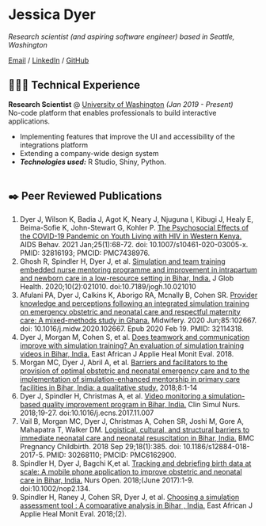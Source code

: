 # Jessica Dyer

_Research scientist (and aspiring software engineer) based in Seattle, Washington_ <br>

[Email](mailto:jessica.dyer@gmail.com.com) / [LinkedIn](https://www.linkedin.com/in/jessica-dyer-42aa372/) / [GitHub](https://github.com/jessica-dyer/)

## 👩🏼‍💻 Technical Experience

**Research Scientist** @ [University of Washington](https://depts.washington.edu/globalwach/) _(Jan 2019 - Present)_ <br>
No-code platform that enables professionals to build interactive applications.
  - Implementing features that improve the UI and accessibility of the integrations platform
  - Extending a company-wide design system
  - **_Technologies used:_** R Studio, Shiny, Python.
<br><br>

## ✒️ Peer Reviewed Publications
1. Dyer J, Wilson K, Badia J, Agot K, Neary J, Njuguna I, Kibugi J, Healy E, Beima-Sofie K, John-Stewart G, Kohler P. [The Psychosocial Effects of the COVID-19 Pandemic on Youth Living with HIV in Western Kenya.](https://pubmed.ncbi.nlm.nih.gov/32816193/) AIDS Behav. 2021 Jan;25(1):68-72. doi: 10.1007/s10461-020-03005-x. PMID: 32816193; PMCID: PMC7438976.
2. Ghosh R, Spindler H, Dyer J, et al. [Simulation and team training embedded nurse mentoring programme and improvement in intrapartum and newborn care in a low-resource setting in Bihar, India.](https://www.ncbi.nlm.nih.gov/pmc/articles/PMC7759018/) J Glob Health. 2020;10(2):021010. doi:10.7189/jogh.10.021010
3. Afulani PA, Dyer J, Calkins K, Aborigo RA, Mcnally B, Cohen SR. [Provider knowledge and perceptions following an integrated simulation training on emergency obstetric and neonatal care and respectful maternity care: A mixed-methods study in Ghana.](https://pubmed.ncbi.nlm.nih.gov/32114318/) Midwifery. 2020 Jun;85:102667. doi: 10.1016/j.midw.2020.102667. Epub 2020 Feb 19. PMID: 32114318.
4. Dyer J, Morgan M, Cohen S, et al. [Does teamwork and communication improve with simulation training? An evaluation of simulation training videos in Bihar, India.](https://researchonline.lshtm.ac.uk/id/eprint/4653853/1/Dyer_v4.pdf) East African J Applie Heal Monit Eval. 2018.
5. Morgan MC, Dyer J, Abril A, et al. [Barriers and facilitators to the provision of optimal obstetric and neonatal emergency care and to the implementation of simulation-enhanced mentorship in primary care facilities in Bihar, India: a qualitative study.](https://link.springer.com/epdf/10.1186/s12884-018-2059-8?author_access_token=kMKSuzaGIOR_fki_tlvey2_BpE1tBhCbnbw3BuzI2RPNRIMZjHkRUJCEB0Uo_OLwXg2QD1skn1zMKilfk-oVwaqqanORXZnYc2AZXGXGnqnNudyJnZXl2CyOZIkMVLyH_43Ys0WXez4lYG2nnNGIbA%3D%3D) 2018;8:1-14
6. Dyer J, Spindler H, Christmas A, et al. [Video monitoring a simulation-based quality improvement program in Bihar, India.](https://www.sciencedirect.com/science/article/pii/S1876139917301366) Clin Simul Nurs. 2018;19-27. doi:10.1016/j.ecns.2017.11.007
7. Vail B, Morgan MC, Dyer J, Christmas A, Cohen SR, Joshi M, Gore A, Mahapatra T, Walker DM. [Logistical, cultural, and structural barriers to immediate neonatal care and neonatal resuscitation in Bihar, India.](https://pubmed.ncbi.nlm.nih.gov/30268110/) BMC Pregnancy Childbirth. 2018 Sep 29;18(1):385. doi: 10.1186/s12884-018-2017-5. PMID: 30268110; PMCID: PMC6162900.
8. Spindler H, Dyer J, Bagchi K,et al. [Tracking and debriefing birth data at scale: A mobile phone application to improve obstetric and neonatal care in Bihar, India.](https://onlinelibrary.wiley.com/doi/full/10.1002/nop2.134) Nurs Open. 2018;(June 2017):1-9. doi:10.1002/nop2.134.
9. Spindler H, Raney J, Cohen SR, Dyer J, et al. [Choosing a simulation assessment tool : A comparative analysis in Bihar , India.](http://eajahme.com/choosing-a-simulation-assessment-tool-a-comparative-analysis-in-bihar-india/) East African J Applie Heal Monit Eval. 2018;(2).


